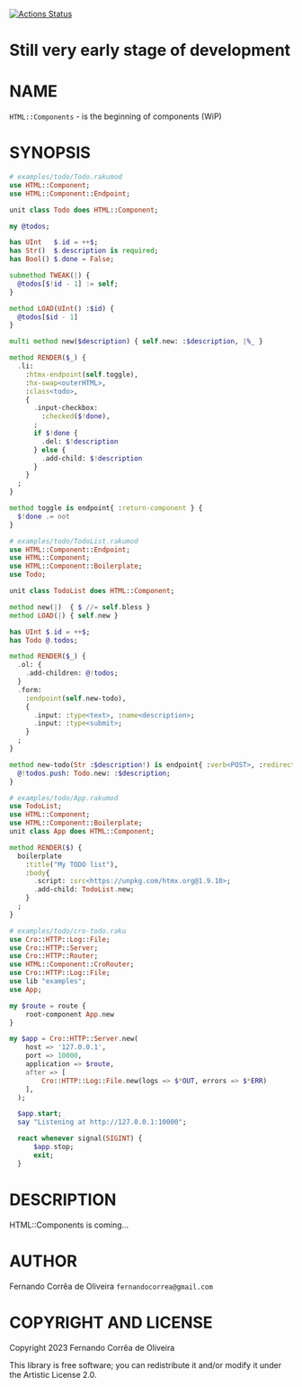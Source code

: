 [![Actions Status](https://github.com/FCO/HTML-Component/actions/workflows/test.yml/badge.svg)](https://github.com/FCO/HTML-Component/actions)

Still very early stage of development
=====================================

NAME
====

`HTML::Components` - is the beginning of components (WiP)

SYNOPSIS
========

```raku
# examples/todo/Todo.rakumod
use HTML::Component;
use HTML::Component::Endpoint;

unit class Todo does HTML::Component;

my @todos;

has UInt   $.id = ++$;
has Str()  $.description is required;
has Bool() $.done = False;

submethod TWEAK(|) {
  @todos[$!id - 1] := self;
}

method LOAD(UInt() :$id) {
  @todos[$id - 1]
}

multi method new($description) { self.new: :$description, |%_ }

method RENDER($_) {
  .li:
    :htmx-endpoint(self.toggle),
    :hx-swap<outerHTML>,
    :class<todo>,
    {
      .input-checkbox:
        :checked($!done),
      ;
      if $!done {
        .del: $!description
      } else {
        .add-child: $!description
      }
    }
  ;
}

method toggle is endpoint{ :return-component } {
  $!done .= not
}
```

```raku
# examples/todo/TodoList.rakumod
use HTML::Component::Endpoint;
use HTML::Component;
use HTML::Component::Boilerplate;
use Todo;

unit class TodoList does HTML::Component;

method new(|)  { $ //= self.bless }
method LOAD(|) { self.new }

has UInt $.id = ++$;
has Todo @.todos;

method RENDER($_) {
  .ol: {
    .add-children: @!todos;
  }
  .form:
    :endpoint(self.new-todo),
    {
      .input: :type<text>, :name<description>;
      .input: :type<submit>;
    }
  ;
}

method new-todo(Str :$description!) is endpoint{ :verb<POST>, :redirect</> } {
  @!todos.push: Todo.new: :$description;
}
```

```raku
# examples/todo/App.rakumod
use TodoList;
use HTML::Component;
use HTML::Component::Boilerplate;
unit class App does HTML::Component;

method RENDER($) {
  boilerplate
    :title("My TODO list"),
    :body{
      .script: :src<https://unpkg.com/htmx.org@1.9.10>;
      .add-child: TodoList.new;
    }
  ;
}
```

```raku
# examples/todo/cro-todo.raku
use Cro::HTTP::Log::File;
use Cro::HTTP::Server;
use Cro::HTTP::Router;
use HTML::Component::CroRouter;
use Cro::HTTP::Log::File;
use lib "examples";
use App;

my $route = route {
    root-component App.new
}

my $app = Cro::HTTP::Server.new(
    host => '127.0.0.1',
    port => 10000,
    application => $route,
    after => [
        Cro::HTTP::Log::File.new(logs => $*OUT, errors => $*ERR)
    ],
  );

  $app.start;
  say "Listening at http://127.0.0.1:10000";

  react whenever signal(SIGINT) {
      $app.stop;
      exit;
  }
```

DESCRIPTION
===========

HTML::Components is coming...

AUTHOR
======

Fernando Corrêa de Oliveira `fernandocorrea@gmail.com`

COPYRIGHT AND LICENSE
=====================

Copyright 2023 Fernando Corrêa de Oliveira

This library is free software; you can redistribute it and/or modify it under the Artistic License 2.0.

